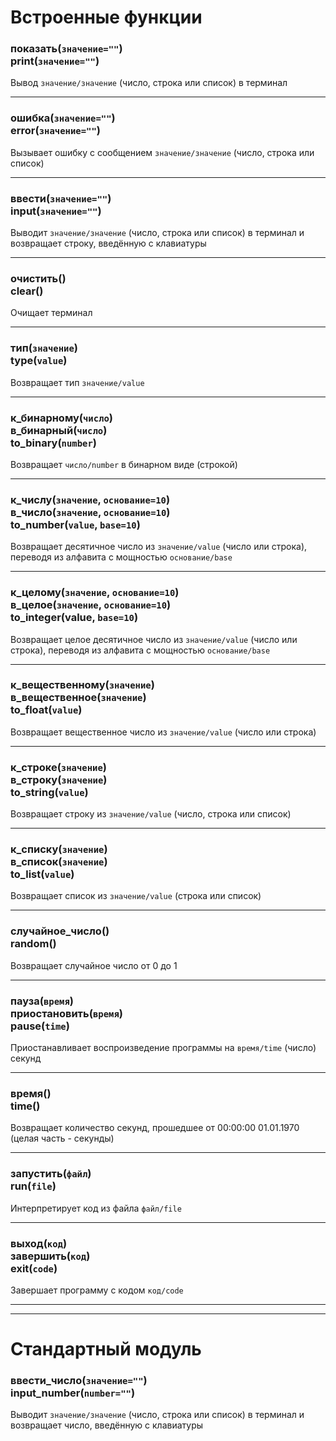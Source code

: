 # Встроенные функции

### показать(`значение=""`) <br /> print(`значение=""`)

Вывод `значение/значение` (число, строка или список) в терминал

---

### ошибка(`значение=""`) <br /> error(`значение=""`)

Вызывает ошибку с сообщением `значение/значение` (число, строка или список)

---

### ввести(`значение=""`) <br /> input(`значение=""`)

Выводит `значение/значение` (число, строка или список) в терминал и возвращает строку, введённую с клавиатуры

---

### очистить() <br /> clear()

Очищает терминал

---

### тип(`значение`) <br /> type(`value`)

Возвращает тип `значение/value`

---

### к_бинарному(`число`) <br /> в_бинарный(`число`) <br /> to_binary(`number`)

Возвращает `число/number` в бинарном виде (строкой)

---

### к_числу(`значение`, `основание=10`) <br /> в_число(`значение`, `основание=10`) <br /> to_number(`value`, `base=10`)

Возвращает десятичное число из `значение/value` (число или строка), переводя из алфавита с мощностью `основание/base`

---

### к_целому(`значение`, `основание=10`) <br /> в_целое(`значение`, `основание=10`) <br /> to_integer(value, `base=10`)

Возвращает целое десятичное число из `значение/value` (число или строка), переводя из алфавита с мощностью `основание/base`

---

### к_вещественному(`значение`) <br /> в_вещественное(`значение`) <br /> to_float(`value`)

Возвращает вещественное число из `значение/value` (число или строка)

---

### к_строке(`значение`) <br /> в_строку(`значение`) <br /> to_string(`value`)

Возвращает строку из `значение/value` (число, строка или список)

---

### к_списку(`значение`) <br /> в_список(`значение`) <br /> to_list(`value`)

Возвращает список из `значение/value` (строка или список)

---

### случайное_число() <br /> random()

Возвращает случайное число от 0 до 1

---

### пауза(`время`) <br /> приостановить(`время`) <br /> pause(`time`)

Приостанавливает воспроизведение программы на `время/time` (число) секунд

---

### время() <br /> time()

Возвращает количество секунд, прошедшее от 00:00:00 01.01.1970 (целая часть - секунды)

---

### запустить(`файл`) <br /> run(`file`)

Интерпретирует код из файла `файл/file`

---

### выход(`код`) <br /> завершить(`код`) <br /> exit(`code`)

Завершает программу с кодом `код/code`

---
---

# Стандартный модуль

### ввести_число(`значение=""`) <br /> input_number(`number=""`)

Выводит `значение/значение` (число, строка или список) в терминал и возвращает число, введённую с клавиатуры
